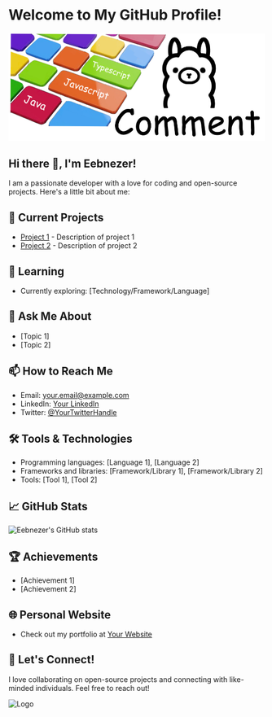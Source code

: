 # Welcome to My GitHub Profile!

![Banner Image](./pic.png)

## Hi there 👋, I'm Eebnezer!

I am a passionate developer with a love for coding and open-source projects. Here's a little bit about me:

## 🔭 Current Projects
- [Project 1](https://github.com/yourusername/project1) - Description of project 1
- [Project 2](https://github.com/yourusername/project2) - Description of project 2

## 🌱 Learning
- Currently exploring: [Technology/Framework/Language]

## 💬 Ask Me About
- [Topic 1]
- [Topic 2]

## 📫 How to Reach Me
- Email: [your.email@example.com](mailto:your.email@example.com)
- LinkedIn: [Your LinkedIn](https://www.linkedin.com/in/yourprofile/)
- Twitter: [@YourTwitterHandle](https://twitter.com/yourhandle)

## 🛠️ Tools & Technologies
- Programming languages: [Language 1], [Language 2]
- Frameworks and libraries: [Framework/Library 1], [Framework/Library 2]
- Tools: [Tool 1], [Tool 2]

## 📈 GitHub Stats
![Eebnezer's GitHub stats](https://github-readme-stats.vercel.app/api?username=yourusername&show_icons=true&theme=radical)

## 🏆 Achievements
- [Achievement 1]
- [Achievement 2]

## 🌐 Personal Website
- Check out my portfolio at [Your Website](https://yourwebsite.com)

## 🤝 Let's Connect!
I love collaborating on open-source projects and connecting with like-minded individuals. Feel free to reach out!

![Logo](https://github.com/yourusername/yourrepository/raw/main/logo.png)
